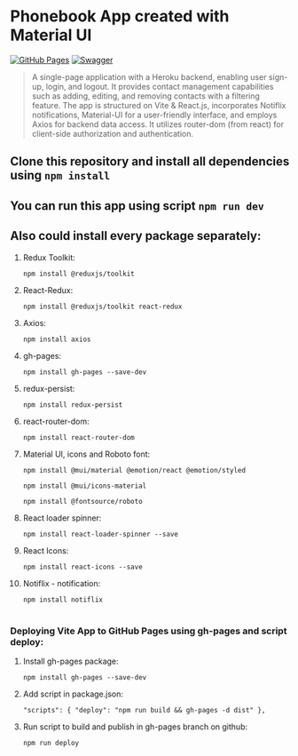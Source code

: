 # Phonebook App created with Material UI 
[![GitHub Pages](https://img.shields.io/badge/GitHub%20Pages-gray)](https://marcinbolt.github.io/Phonebook/) [![Swagger](https://img.shields.io/badge/API%20Documentation-Swagger-green)](https://connections-api.herokuapp.com/docs/#/User)

>A single-page application with a Heroku backend, enabling user sign-up, login, and logout. It provides contact management capabilities such as adding, editing, and removing contacts with a filtering feature. The app is structured on Vite & React.js, incorporates Notiflix notifications, Material-UI for a user-friendly interface, and employs Axios for backend data access. It utilizes router-dom (from react) for client-side authorization and authentication.

## Clone this repository and install all dependencies using ```npm install```
## You can run this app using script ```npm run dev```

## Also could install every package separately:

1. Redux Toolkit:

   ```npm install @reduxjs/toolkit```

2. React-Redux:

   ```npm install @reduxjs/toolkit react-redux```

3. Axios:

   ```npm install axios```

4. gh-pages:

   ```npm install gh-pages --save-dev```

5. redux-persist:

   ```npm install redux-persist```

6. react-router-dom:

   ```npm install react-router-dom```

7. Material UI, icons and Roboto font:

   ```npm install @mui/material @emotion/react @emotion/styled```

   ```npm install @mui/icons-material```
   
   ```npm install @fontsource/roboto```

8. React loader spinner:

   ```npm install react-loader-spinner --save```

9. React Icons:

   ```npm install react-icons --save```

10. Notiflix - notification:

    ```npm install notiflix```


# 
### Deploying Vite App to GitHub Pages using gh-pages and script deploy:

1. Install gh-pages package:

   ```npm install gh-pages --save-dev```

2. Add script in package.json:

   ```"scripts": { "deploy": "npm run build && gh-pages -d dist" },```

3. Run script to build and publish in gh-pages branch on github:

   ```npm run deploy```
